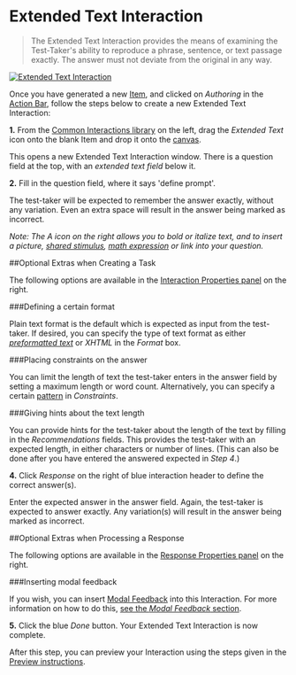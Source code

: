 <!--
created_at: 2016-12-15
authors:         
    - "Catherine Pease"
--> 

# Extended Text Interaction

>The Extended Text Interaction provides the means of examining the Test-Taker's ability to reproduce a phrase, sentence, or text passage exactly. The answer must not deviate from the original in any way.

[![Extended Text Interaction](https://img.youtube.com/vi/jjbBWuvsK3s/hqdefault.jpg)](https://www.youtube.com/watch?v=jjbBWuvsK3s)

Once you have generated a new [Item](../appendix/glossary.md#item), and clicked on *Authoring* in the [Action Bar](../appendix/glossary.md#action-bar), follow the steps below to create a new Extended Text Interaction:

**1.** From the [Common Interactions library](../appendix/glossary.md#common-interactions-library) on the left, drag the *Extended Text* icon onto the blank Item and drop it onto the [canvas](../appendix/glossary.md#canvas).

This opens a new Extended Text Interaction window. There is a question field at the top, with an *extended text field* below it. 

**2.** Fill in the question field, where it says 'define prompt'. 

The test-taker will be expected to remember the answer exactly, without any variation. Even an extra space will result in the answer being marked as incorrect. 

*Note: The A icon on the right allows you to bold or italize text, and to insert a picture, [shared stimulus](../appendix/glossary.md#shared-stimulus), [math expression](../appendix/glossary.md#math-expression) or link into your question.*

<aside class="optional-extras">
##Optional Extras when Creating a Task

The following options are available in the [Interaction Properties panel](../appendix/glossary.md#interaction-properties-panel) on the right.

###Defining a certain format

Plain text format is the default which is expected as input from the test-taker. If desired, you can specify the type of text format as either *[preformatted text](../appendix/glossary.md#preformatted-text)* or *XHTML* in the *Format* box. 

###Placing constraints on the answer

You can limit the length of text the test-taker enters in the answer field by setting a maximum length or word count. Alternatively, you can specify a certain [pattern](../appendix/glossary.md#pattern) in *Constraints*.
 
###Giving hints about the text length

You can provide hints for the test-taker about the length of the text by filling in the *Recommendations* fields.
This provides the test-taker with an expected length, in either characters or number of lines. (This can also be done after you have entered the answered expected in *Step 4*.)
</aside>

**4.** Click *Response* on the right of blue interaction header to define the correct answer(s).

Enter the expected answer in the answer field. Again, the test-taker is expected to answer exactly. Any variation(s) will result in the answer being marked as incorrect.

<aside class="optional-extras">
##Optional Extras when Processing a Response

The following options are available in the [Response Properties panel](../appendix/glossary.md#response-properties-panel) on the right.

###Inserting modal feedback

If you wish, you can insert [Modal Feedback](../appendix/glossary.md#modal-feedback) into this Interaction. For more information on how to do this, [see the *Modal Feedback* section](../items/modal-feedback.md).

</aside>

**5.** Click the blue *Done* button. Your Extended Text Interaction is now complete.

After this step, you can preview your Interaction using the steps given in the [Preview instructions](../items/preview.md).

